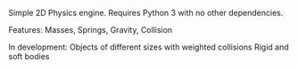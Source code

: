 Simple 2D Physics engine. Requires Python 3 with no other dependencies.

Features:
Masses, Springs, Gravity, Collision

In development:
Objects of different sizes with weighted collisions
Rigid and soft bodies
